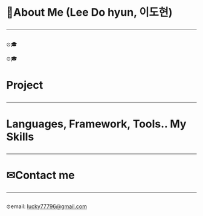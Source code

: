 # 👦About Me (Lee Do hyun, 이도현)<hr/>

⊙🎓 

⊙🎓 



# Project<hr/>

# Languages, Framework, Tools.. My Skills<hr/>

# ✉Contact me<hr/>
⊙email: lucky77796@gmail.com

